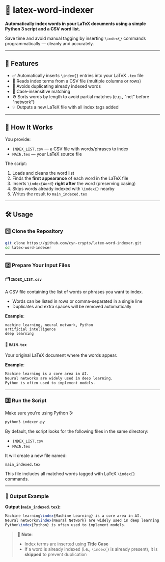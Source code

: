 # 🧠 latex-word-indexer

**Automatically index words in your LaTeX documents using a simple Python 3 script and a CSV word list.**

Save time and avoid manual tagging by inserting `\index{}` commands programmatically — cleanly and accurately.

---

## 🚀 Features

- ✅ Automatically inserts `\index{}` entries into your LaTeX `.tex` file
- 📄 Reads index terms from a CSV file (multiple columns or rows)
- 🧠 Avoids duplicating already indexed words
- 🧪 Case-insensitive matching
- ⚙️ Sorts words by length to avoid partial matches (e.g., "net" before "network")
- 💡 Outputs a new LaTeX file with all index tags added

---

## 📂 How It Works

You provide:
- `INDEX_LIST.csv` — a CSV file with words/phrases to index  
- `MAIN.tex` — your LaTeX source file

The script:
1. Loads and cleans the word list
2. Finds the **first appearance** of each word in the LaTeX file
3. Inserts `\index{Word}` **right after** the word (preserving casing)
4. Skips words already indexed with `\index{}` nearby
5. Writes the result to `main_indexed.tex`

---

## 🛠 Usage

### 1️⃣ Clone the Repository

```bash
git clone https://github.com/cyn-crypto/latex-word-indexer.git
cd latex-word-indexer
```

---

### 2️⃣ Prepare Your Input Files

#### 🗂 `INDEX_LIST.csv`

A CSV file containing the list of words or phrases you want to index.

- Words can be listed in rows or comma-separated in a single line
- Duplicates and extra spaces will be removed automatically

**Example:**
```csv
machine learning, neural network, Python
artificial intelligence
deep learning
```

#### 📄 `MAIN.tex`

Your original LaTeX document where the words appear.

**Example:**
```latex
Machine learning is a core area in AI.
Neural networks are widely used in deep learning.
Python is often used to implement models.
```

---

### 3️⃣ Run the Script

Make sure you're using Python 3:

```bash
python3 indexer.py
```

By default, the script looks for the following files in the same directory:

- `INDEX_LIST.csv`
- `MAIN.tex`

It will create a new file named:

```text
main_indexed.tex
```

This file includes all matched words tagged with LaTeX `\index{}` commands.

---

### 🧪 Output Example

**Output (`main_indexed.tex`):**
```latex
Machine learning\index{Machine Learning} is a core area in AI.
Neural networks\index{Neural Network} are widely used in deep learning.
Python\index{Python} is often used to implement models.
```

> 🧠 **Note**:  
> - Index terms are inserted using **Title Case**  
> - If a word is already indexed (i.e., `\index{}` is already present), it is **skipped** to prevent duplication
